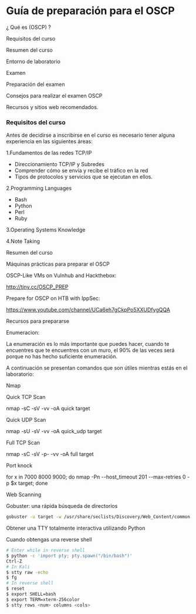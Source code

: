 # Guía de preparación para el OSCP



¿ Qué es (OSCP) ?

Requisitos del curso

Resumen del curso

Entorno de laboratorio

Examen

Preparación del examen

Consejos para realizar el examen OSCP

Recursos y sitios web recomendados.



### Requisitos del curso

Antes de decidirse a inscribirse en el curso es necesario tener alguna experiencia en las siguientes áreas:

1.Fundamentos de las redes TCP/IP

- Direccionamiento TCP/IP y Subredes 
- Comprender cómo se envía y recibe el tráfico en la red 
- Tipos de protocolos y servicios que se ejecutan en ellos.

2.Programming Languages

- Bash
- Python 
- Perl 
- Ruby

3.Operating Systems Knowledge



4.Note Taking



Resumen del curso 



Máquinas prácticas para preparar el OSCP

OSCP-Like VMs on Vulnhub  and Hackthebox: 

http://tiny.cc/OSCP_PREP

Prepare for OSCP on HTB with IppSec: 

https://www.youtube.com/channel/UCa6eh7gCkpPo5XXUDfygQQA



Recursos para prepararse 

Enumeracion:

La enumeración es lo más importante que puedes hacer, cuando te encuentres que te encuentres con un muro, el 90% de las veces será porque no has hecho suficiente enumeración.

A continuación se presentan comandos que son útiles mientras estás en el laboratorio: 

Nmap

Quick TCP Scan

nmap -sC -sV -vv -oA quick target

Quick UDP Scan

nmap -sU -sV -vv -oA quick_udp target

Full TCP Scan

nmap -sC -sV -p- -vv -oA full target

Port knock

for x in 7000 8000 9000; do nmap -Pn --host_timeout 201 --max-retries 0 -p $x target; done

Web Scanning

Gobuster: una rápida búsqueda de directorios

```bash
gobuster -u target -w /usr/share/seclists/Discovery/Web_Content/common.txt -t 80 -a Linux 
```

Obtener una TTY totalmente interactiva utilizando Python

Cuando obtengas una reverse shell

```bash
# Enter while in reverse shell 
$ python -c 'import pty; pty.spawn("/bin/bash")'
Ctrl-Z
# In Kali
$ stty raw -echo
$ fg
# In reverse shell 
$ reset
$ export SHELL=bash
$ export TERM=xterm-256color
$ stty rows <num> columns <cols>
```

